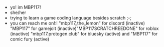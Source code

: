 - yo! im MBP117!
- she/her
- trying to learn a game coding language besides scratch ;-; 
- you can reach me on!:! "mbp117_the_lemon" for discord (inactive) "MBP117" for gamejolt (inactive)"MBP117SCRATCHREEDONE" for roblox (inactive) "mbp117.protogen.club"
for bluesky (active) and "MBP117" for comic fury (active)


<!---
MBP117thelemon/MBP117thelemon is a ✨ special ✨ repository because its `README.md` (this file) appears on your GitHub profile.
You can click the Preview link to take a look at your changes.
--->
